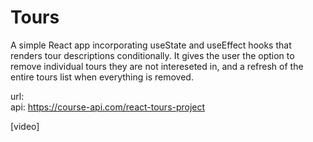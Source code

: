 # Tours

A simple React app incorporating useState and useEffect hooks that renders tour descriptions conditionally. It gives the user the option to remove individual tours they are not intereseted in, and a refresh of the entire tours list when everything is removed.

url: <br>
api: https://course-api.com/react-tours-project

[video]
